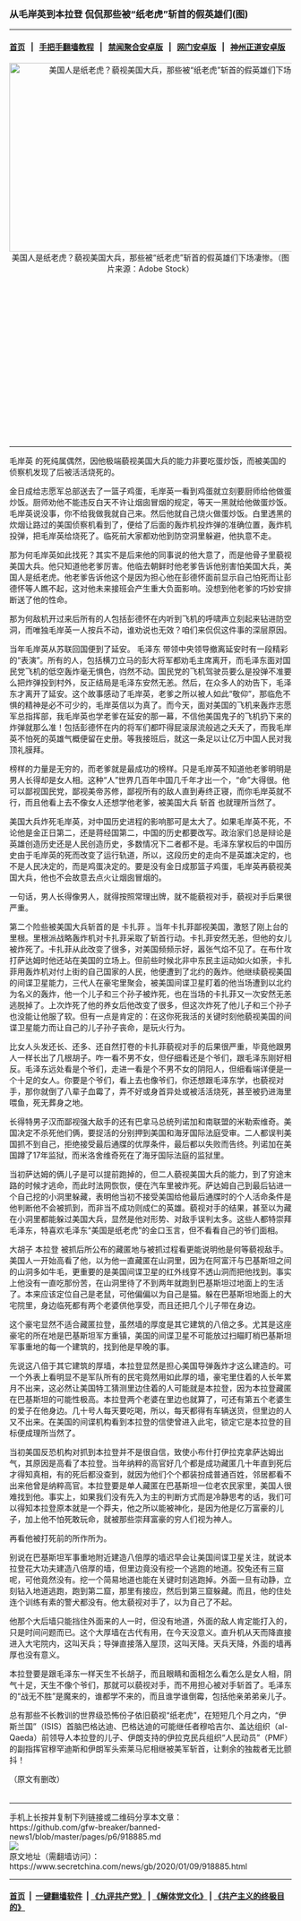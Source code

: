 ### 从毛岸英到本拉登 侃侃那些被“纸老虎”斩首的假英雄们(图)
------------------------

#### [首页](https://github.com/gfw-breaker/banned-news1/blob/master/README.md) &nbsp;&nbsp;|&nbsp;&nbsp; [手把手翻墙教程](https://github.com/gfw-breaker/guides/wiki) &nbsp;&nbsp;|&nbsp;&nbsp; [禁闻聚合安卓版](https://github.com/gfw-breaker/bn-android) &nbsp;&nbsp;|&nbsp;&nbsp; [网门安卓版](https://github.com/oGate2/oGate) &nbsp;&nbsp;|&nbsp;&nbsp; [神州正道安卓版](https://github.com/SzzdOgate/update) 



<div class="article_right" style="fone-color:#000">
 <p style="text-align:center">
  <img alt="美国人是纸老虎？藐视美国大兵，那些被“纸老虎”斩首的假英雄们下场凄惨。" src="https://img2.secretchina.com/pic/2019/7-11/p2465581a735070724-ss.jpg" style="height:337px; width:600px"/>
  <br>
   美国人是纸老虎？藐视美国大兵，那些被“纸老虎”斩首的假英雄们下场凄惨。（图片来源：Adobe Stock）
   <span id="hideid" name="hideid" style="color:red;display:none;">
    <span href="https://www.secretchina.com">
    </span>
   </span>
  </br>
 </p>
 <div id="txt-mid1-t21-2017">
  <ins class="adsbygoogle" data-ad-client="ca-pub-1276641434651360" data-ad-slot="2451032099" style="display:inline-block;width:336px;height:280px">
  </ins>
  

---


  </div>
 </div>
 <p>
  <span href="https://www.secretchina.com/news/gb/tag/毛岸英" target="_blank">
   毛岸英
  </span>
  的死纯属偶然，因他极端藐视美国大兵的能力非要吃蛋炒饭，而被美国的侦察机发现了后被活活烧死的。
  <span id="hideid" name="hideid" style="color:red;display:none;">
   <span href="https://www.secretchina.com">
   </span>
  </span>
 </p>
 <p>
  金日成给志愿军总部送去了一篮子鸡蛋，毛岸英一看到鸡蛋就立刻要厨师给他做蛋炒饭。厨师劝他不能违反白天不许让烟囱冒烟的规定，等天一黑就给他做蛋炒饭。毛岸英说没事，你不给我做我就自己来。然后他就自己烧火做蛋炒饭。白里透黑的炊烟让路过的美国侦察机看到了，便给了后面的轰炸机投炸弹的准确位置，轰炸机投弹，把毛岸英给烧死了。临死前大家都劝他到防空洞里躲避，他执意不走。
 </p>
 <p>
  那为何毛岸英如此找死？其实不是后来他的同事说的他大意了，而是他骨子里藐视美国大兵。他只知道他老爹厉害。他临去朝鲜时他老爹告诉他别害怕美国大兵，美国人是纸老虎。他老爹告诉他这个是因为担心他在彭德怀面前显示自己怕死而让彭德怀等人瞧不起，这对他未来接班会产生重大负面影响。没想到他老爹的巧妙安排断送了他的性命。
 </p>
 <p>
  那为何敌机开过来后所有的人包括彭德怀在内听到飞机的呼啸声立刻起来钻进防空洞，而唯独毛岸英一人按兵不动，谁劝说也无效？咱们来侃侃这件事的深层原因。
 </p>
 <p>
  当年毛岸英从苏联回国便到了延安。
  <span href="https://www.secretchina.com/news/gb/tag/毛泽东" target="_blank">
   毛泽东
  </span>
  带领中央领导撤离延安时有一段精彩的“表演”。所有的人，包括横刀立马的彭大将军都劝毛主席离开，而毛泽东面对国民党飞机的低空轰炸毫无惧色，岿然不动。国民党的飞机驾驶员要么是投弹不准要么把炸弹投到村外，反正结局是毛泽东安然无恙。然后，在众多人的劝告下，毛泽东才离开了延安。这个故事感动了毛岸英，老爹之所以被人如此“敬仰”，那临危不惧的精神是必不可少的，毛岸英信以为真了。而今天，面对美国的飞机来轰炸志愿军总指挥部，我毛岸英也学老爹在延安的那一幕，不信他美国鬼子的飞机扔下来的炸弹就那么准！包括彭德怀在内的将军们都吓得屁滚尿流般逃之夭夭了，而我毛岸英不怕死的英雄气概便留在史册。等我接班后，就这一条足以让亿万中国人民对我顶礼膜拜。
 </p>
 <p>
  榜样的力量是无穷的，而老爹就是最成功的榜样。只是毛岸英不知道他老爹明明是男人长得却是女人相。这种“人”世界几百年中国几千年才出一个，“命”大得很。他可以鄙视国民党，鄙视美帝苏修，鄙视所有的敌人直到寿终正寝，而你毛岸英就不行，而且他看上去不像女人还想学他老爹，被美国大兵
  <span href="https://www.secretchina.com/news/gb/tag/斩首" target="_blank">
   斩首
  </span>
  也就理所当然了。
 </p>
 <p>
  美国大兵炸死毛岸英，对中国历史进程的影响那可是太大了。如果毛岸英不死，不论他是金正日第二，还是蒋经国第二，中国的历史都要改写。政治家们总是辩论是英雄创造历史还是人民创造历史，多数情况下二者都不是。毛泽东掌权后的中国历史由于毛岸英的死而改变了运行轨道，所以，这段历史的走向不是英雄决定的，也不是人民决定的，而是鸡蛋决定的。要是没有金日成那篮子鸡蛋，毛岸英再藐视美国大兵，他也不会故意去点火让烟囱冒烟的。
 </p>
 <p>
  一句话，男人长得像男人，就得按照常理出牌，就不能藐视对手，藐视对手后果很严重。
 </p>
 <p>
  第二个险些被美国大兵斩首的是
  <span href="https://www.secretchina.com/news/gb/tag/卡扎菲" target="_blank">
   卡扎菲
  </span>
  。当年卡扎菲鄙视美国，激怒了刚上台的里根。里根派战略轰炸机对卡扎菲采取了斩首行动。卡扎菲安然无恙，但他的女儿被炸死了。卡扎菲从此改变了很多，对美国频频示好，嚣张气焰不见了。在布什攻打萨达姆时他还站在美国的立场上。但前些时候北非中东民主运动如火如荼，卡扎菲用轰炸机对付上街的自己国家的人民，他便遭到了北约的轰炸。他继续藐视美国的间谍卫星能力，三代人在豪宅里聚会，被美国间谍卫星盯着的他当场遭到以北约为名义的轰炸，他一个儿子和三个孙子被炸死，也在当场的卡扎菲又一次安然无恙逃脱掉了。上次炸死了他的养女后他改变了很多，但这次炸死了他儿子和三个孙子也没能让他服了软。但有一点是肯定的：在这你死我活的关键时刻他藐视美国的间谍卫星能力而让自己的儿子孙子丧命，是玩火行为。
 </p>
 <p>
  比女人头发还长、还多、还自然打卷的卡扎菲藐视对手的后果很严重，毕竟他跟男人一样长出了几根胡子。咋一看不男不女，但仔细看还是个爷们，跟毛泽东刚好相反。毛泽东远处看是个爷们，走进一看是个不男不女的阴阳人，但细看端详便是一个十足的女人。你要是个爷们，看上去也像爷们，你还想跟毛泽东学，也藐视对手，那你就倒了八辈子血霉了，弄不好或身首异处或被活活烧死，甚至被扔进海里喂鱼，死无葬身之地。
 </p>
 <p>
  长得特男子汉而鄙视强大敌手的还有巴拿马总统列诺加和南联盟的米勒索维奇。美国决定不杀死他们俩，要捉活的分别押到美国和海牙国际法庭受审。二人都误判美国抓不到自己，拒绝接受最后通牒的优厚条件，最后都以失败而告终。列诺加在美国蹲了17年监狱，而米洛舍维奇死在了海牙国际法庭的监狱里。
 </p>
 <center>
  <div style="max-width: 632px;height:180px; display: none; text-align: center; margin: 0 auto; overflow: hidden;overflow-x: hidden;">
   <div id="taboola-midarticle-thumbnails" style="max-width: 632px;height:180px;overflow: hidden;overflow-x: hidden;">
   </div>
  </div>
  <div>
   <ins class="adsbygoogle" data-ad-client="ca-pub-1276641434651360" data-ad-format="fluid" data-ad-layout="in-article" data-ad-slot="5164544770" style="display:block; text-align:center;">
   </ins>
  </div>
 </center>
 <p>
  当初萨达姆的俩儿子是可以提前跑掉的，但二人藐视美国大兵的能力，到了穷途末路的时候才逃命，而此时法网恢恢，便在汽车里被炸死。萨达姆自己到最后钻进一个自己挖的小洞里躲藏，表明他当初不接受美国给他最后通牒时的个人活命条件是他判断他不会被抓到，而非当不成功则成仁的英雄。藐视对手的结果，甚至以为藏在小洞里都能躲过美国大兵，显然是他对形势、对敌手误判太多。这些人都特崇拜毛泽东，特喜欢毛泽东“美国是纸老虎”的金口玉言，但不看看自己的爷们面相。
 </p>
 <p>
  大胡子
  <span href="https://www.secretchina.com/news/gb/tag/本拉登" target="_blank">
   本拉登
  </span>
  被抓后所公布的藏匿地与被抓过程看更能说明他是何等藐视敌手。美国人一开始高看了他，以为他一直藏匿在山洞里，因为在阿富汗与巴基斯坦之间的山洞多如牛毛，更重要的是美国间谍卫星的红外线穿不透山洞而把他找到。事实上他没有一直吃那份苦，在山洞里待了不到两年就跑到巴基斯坦过地面上的生活了。本来应该定位自己是老鼠，可他偏偏以为自己是猫。躲在巴基斯坦地面上的大宅院里，身边临死都有两个老婆供他享受，而且还把几个儿子带在身边。
 </p>
 <p>
  这个豪宅显然不适合藏匿拉登，虽然墙的厚度是其它建筑的八倍之多。尤其是这座豪宅的所在地是巴基斯坦军方重镇，美国的间谍卫星不可能放过扫瞄盯梢巴基斯坦军事重地的每一个建筑的，找到他是早晚的事。
 </p>
 <p>
  先说这八倍于其它建筑的厚墙，本拉登显然是担心美国导弹轰炸才这么建造的。可一个外表上看明显不是军队所有的民宅竟然用如此厚的墙，豪宅里住着的人长年累月不出来，这必然让美国特工猜测里边住着的人可能就是本拉登，因为本拉登藏匿在巴基斯坦的可能性极高。本拉登两个老婆在里边也就算了，可还有第五个老婆生的爱子在他身边。几十号人每天要吃喝，所以，每天都得有车辆送货，但里边的人又不出来。在美国的间谍机构看到本拉登的信使曾进入此宅，锁定它是本拉登的目标便成理所当然了。
 </p>
 <p>
  当初美国反恐机构对抓到本拉登并不是很自信，致使小布什打伊拉克拿萨达姆出气，其原因是高看了本拉登。当年纳粹的高官好几个都是成功藏匿几十年直到死后才得知真相，有的死后都没查到，就因为他们个个都装扮成普通百姓，邻居都看不出来他曾是纳粹高官。本拉登要是单人藏匿在巴基斯坦一位老农民家里，美国人很难找到他。事实上，如果我们没有先入为主的判断方式而是冷静思考的话，我们可以得知本拉登原本就是一个莽夫，他之所以能被神化，是因为他是亿万富豪的儿子，加上他不怕死敢玩命，就被那些崇拜富豪的穷人们视为神人。
 </p>
 <p>
  再看他被打死前的所作所为。
 </p>
 <p>
  别说在巴基斯坦军事重地附近建造八倍厚的墙迟早会让美国间谍卫星关注，就说本拉登花大功夫建造八倍厚的墙，但里边竟没有挖一个逃跑的地道。狡兔还有三窟呢，可他竟然没有。挖一个简易地道也能在关键时刻逃跑掉。外面一旦有动静，立刻钻入地道逃跑，跑到第二窟，那里有接应，然后到第三窟躲藏。而且，他的住处连个训练有素的警犬都没有。他太藐视对手了，以为自己了不起。
 </p>
 <p>
  他那个大后墙只能挡住外面来的人一时，但没有地道，外面的敌人肯定能打入的，只是时间问题而已。这个大厚墙在古代有用，在今天没意义。直升机从天而降直接进入大宅院内，这叫天兵；导弹直接落入屋顶，这叫天降。天兵天降，外面的墙再厚也没有意义。
 </p>
 <p>
  本拉登要是跟毛泽东一样天生不长胡子，而且眼睛和面相怎么看怎么是女人相，阴气十足，天生不像个爷们，那就可以藐视对手，而不用担心被对手斩首了。毛泽东的“战无不胜”是魔来的，谁都学不来的，而且谁学谁倒霉，包括他亲弟弟亲儿子。
 </p>
 <p>
  总有那些不长教训的世界级恐怖份子依旧藐视“纸老虎”，在短短几个月之内，“伊斯兰国”（ISIS）首脑巴格达迪、巴格达迪的可能继任者穆哈吉尔、盖达组织（al-Qaeda）前领导人本拉登的儿子、伊朗支持的伊拉克民兵组织“人民动员”（PMF）的副指挥官穆罕迪斯和伊朗军头索莱马尼相继被美军斩首，让剩余的独裁者无比颤抖！
 </p>
 <p>
  （原文有删改）
  <center>
   <div>
    <div id="txt-mid2-t22-2017" style="display: block;  max-height: 351px;  overflow: hidden;">
     <div id="SC-21xxx">
     </div>
     <ins class="adsbygoogle" data-ad-client="ca-pub-1276641434651360" data-ad-format="auto" data-ad-slot="4301710469" data-full-width-responsive="true" style="display:block">
     </ins>
    </div>
   </div>
  </center>
  <div style="padding-top:5px;">
  </div>
 </p>
</div>

<hr/>
手机上长按并复制下列链接或二维码分享本文章：<br/>
https://github.com/gfw-breaker/banned-news1/blob/master/pages/p6/918885.md <br/>
<a href='https://github.com/gfw-breaker/banned-news1/blob/master/pages/p6/918885.md'><img src='https://github.com/gfw-breaker/banned-news1/blob/master/pages/p6/918885.md.png'/></a> <br/>
原文地址（需翻墙访问）：https://www.secretchina.com/news/gb/2020/01/09/918885.html


------------------------
#### [首页](https://github.com/gfw-breaker/banned-news1/blob/master/README.md) &nbsp;|&nbsp; [一键翻墙软件](https://github.com/gfw-breaker/nogfw/blob/master/README.md) &nbsp;| [《九评共产党》](https://github.com/gfw-breaker/9ping.md/blob/master/README.md#九评之一评共产党是什么) | [《解体党文化》](https://github.com/gfw-breaker/jtdwh.md/blob/master/README.md) | [《共产主义的终极目的》](https://github.com/gfw-breaker/gczydzjmd.md/blob/master/README.md)


<img src='http://gfw-breaker.win/banned-news/pages/p6/918885.md' width='0px' height='0px'/>